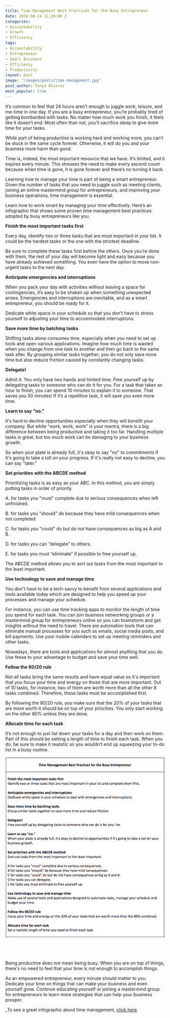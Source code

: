 ```yaml
---
title: Time Management Best Practices for the Busy Entrepreneur
date: 2018-08-14 11:29:00 Z
categories:
- Accountability
- Growth
- Efficiency
tags:
- Accountability
- Entrepreneur
- Small Business
- Efficiency
- Productivity
layout: post
image: "/images/posts/time management.jpg"
post_author: Tanya Alvarez
most_popular: true
---
```


It’s common to feel that 24 hours aren’t enough to juggle work, leisure, and me-time in one day. If you are a busy entrepreneur, you’re probably tired of getting bombarded with tasks. No matter how much work you finish, it feels like it doesn’t end. Most often than not, you’ll sacrifice sleep to give more time for your tasks.

While part of being productive is working hard and working more, you can’t be stuck in the same cycle forever. Otherwise, it will do you and your business more harm than good.

Time is, indeed, the most important resource that we have. It’s limited, and it expires every minute. This stresses the need to make every second count because when time is gone, it is gone forever and there’s no turning it back.

Learning how to manage your time is part of being a smart entrepreneur. Given the number of tasks that you need to juggle such as meeting clients, joining an online mastermind group for entrepreneurs, and improving your business operations, time management is essential.

Learn how to work smart by managing your time effectively. Here’s an infographic that shows some proven time management best practices adopted by busy entrepreneurs like you.

**Finish the most important tasks first**

Every day, identify two or three tasks that are most important in your list. It could be the hardest tasks or the one with the strictest deadline.

Be sure to complete these tasks first before the others. Once you’re done with them, the rest of your day will become light and easy because you have already achieved something. You even have the option to move non-urgent tasks to the next day.

**Anticipate emergencies and interruptions**

When you pack your day with activities without leaving a space for contingencies, it’s easy to be shaken up when something unexpected arises. Emergencies and interruptions are inevitable, and as a smart entrepreneur, you should be ready for it.

Dedicate white space in your schedule so that you don’t have to stress yourself to adjusting your time to accommodate interruptions.

**Save more time by batching tasks**

Shifting tasks alone consumes time, especially when you need to set up tools and open various applications. Imagine how much time is wasted when you change from one task to another and then go back to the same task after. By grouping similar tasks together, you do not only save more time but also reduce friction caused by constantly changing tasks. &nbsp;

**Delegate!**

Admit it. You only have two hands and limited time. Free yourself up by delegating tasks to someone who can do it for you. For a task that takes an hour to finish, you can spend 10 minutes to explain it to someone. That saves you 50 minutes! If it’s a repetitive task, it will save you even more time.

**Learn to say "no."**

It's hard to decline opportunities especially when they will benefit your company. But while "work, work, work" is your mantra, there is a big difference between being productive and taking it too far. Handling multiple tasks is great, but too much work can be damaging to your business growth.

So when your plate is already full, it's okay to say "no" to commitments if it's going to take a toll on your progress. If it's really not easy to decline, you can say "later."

**Set priorities with the ABCDE method**

Prioritizing tasks is as easy as your ABC. In this method, you are simply putting tasks in order of priority.

A. for tasks you "must" complete due to serious consequences when left unfinished.

B. for tasks you "should" do because they have mild consequences when not completed.

C. for tasks you "could" do but do not have consequences as big as A and B.

D. for tasks you can “delegate” to others.

E. for tasks you must “eliminate” if possible to free yourself up.

The ABCDE method allows you to sort out tasks from the most important to the least important.

**Use technology to save and manage time**

You don't have to be a tech-savvy to benefit from several applications and tools available today which are designed to help you speed up your processes and manage your schedule.

For instance, you can use time tracking apps to monitor the length of time you spend for each task. You can join business networking groups or a mastermind group for entrepreneurs online so you can brainstorm and get insights without the need to travel. There are automation tools that can eliminate manual processes for you such as emails, social media posts, and bill payments. Use your mobile calendars to set up meeting reminders and other tasks.

Nowadays, there are tools and applications for almost anything that you do. Use these to your advantage to budget and save your time well. &nbsp;

**Follow the 80/20 rule**

Not all tasks bring the same results and have equal value so it's important that you focus your time and energy on those that are more important. Out of 10 tasks, for instance, two of them are worth more than all the other 8 tasks combined. Therefore, these tasks must be accomplished first. &nbsp;

By following the 80/20 rule, you make sure that the 20% of your tasks that are more worth it should be on top of your priorities. You only start working on the other 80% unless they are done.

**Allocate time for each task**

It’s not enough to just list down your tasks for a day and then work on them. Part of this should be setting a length of time to finish each task. When you do, be sure to make it realistic so you wouldn’t end up squeezing your to-do list in a busy routine.

![](/assets/images/screen-shot-2018-07-25-at-6-45-20-pm.png)

###### &nbsp;

Being productive does not mean being busy. When you are on top of things, there's no need to feel that your time is not enough to accomplish things. &nbsp;

As an empowered entrepreneur, every minute should matter to you. Dedicate your time on things that can make your business and even yourself grow. Continue educating yourself or joining a mastermind group for entrepreneurs to learn more strategies that can help your business prosper.

_To see a great infographic about time management, [click here](https://ownersup.com/accountability/growth/efficiency/2018/08/14/time-management-infographic.html).
